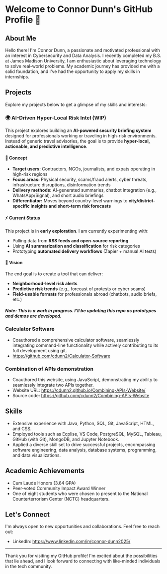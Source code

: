 # Welcome to Connor Dunn's GitHub Profile 👋

## About Me
Hello there! I'm Connor Dunn, a passionate and motivated professional with an interest in Cybersecurity and Data Analysis. I recently completed my B.S. at James Madison University, I am enthusiastic about leveraging technology to solve real-world problems. My academic journey has provided me with a solid foundation, and I've had the opportunity to apply my skills in internships.

## Projects
Explore my projects below to get a glimpse of my skills and interests:

### 🌍 AI-Driven Hyper-Local Risk Intel (WIP)

This project explores building an **AI-powered security briefing system** designed for professionals working or traveling in high-risk environments.  
Instead of generic travel advisories, the goal is to provide **hyper-local, actionable, and predictive intelligence**.

#### 🔎 Concept
- **Target users:** Contractors, NGOs, journalists, and expats operating in high-risk regions  
- **Focus areas:** Physical security, scams/fraud alerts, cyber threats, infrastructure disruptions, disinformation trends  
- **Delivery methods:** AI-generated summaries, chatbot integration (e.g., WhatsApp/Signal), and short audio briefings  
- **Differentiator:** Moves beyond country-level warnings to **city/district-specific insights and short-term risk forecasts**  

#### ⚡ Current Status
This project is in **early exploration**. I am currently experimenting with:
- Pulling data from **RSS feeds and open-source reporting**  
- Using **AI summarization and classification** for risk categories  
- Prototyping **automated delivery workflows** (Zapier + manual AI tests)  

#### 🚀 Vision
The end goal is to create a tool that can deliver:
- **Neighborhood-level risk alerts**  
- **Predictive risk trends** (e.g., forecast of protests or cyber scams)  
- **Field-usable formats** for professionals abroad (chatbots, audio briefs, etc.)  

#### *Note: This is a work in progress. I’ll be updating this repo as prototypes and demos are developed.*

### Calculator Software
- Coauthored a comprehensive calculator software, seamlessly integrating command-line functionality while actively contributing to its full development using git.
- https://github.com/cdunn2/Calculator-Software 

### Combination of APIs demonstration
- Coauthored this website, using JavaScript, demonstrating my ability to seamlessly integrate two APIs together.
- Website URL: https://cdunn2.github.io/Combining-APIs-Website/ 
- Source code: https://github.com/cdunn2/Combining-APIs-Website

## Skills
- Extensive experience with Java, Python, SQL, Git, JavaScript, HTML, and CSS.
- Employed tools such as Ecplise, VS Code, PostgreSQL, MySQL, Tableau, GitHub (with Git), MongoDB, and Jupyter Notebook.
- Applied a diverse skill set to drive successful projects, encompassing software engineering, data analysis, database systems, programming, and data visualizations. 

## Academic Achievements
- Cum Laude Honors (3.64 GPA)
- Peer-voted Community Impact Award Winner
- One of eight students who were chosen to present to the National Counterterrorism Center (NCTC) headquarters.

## Let's Connect
I'm always open to new opportunities and collaborations. Feel free to reach out:

- LinkedIn: https://www.linkedin.com/in/connor-dunn2025/
---

Thank you for visiting my GitHub profile! I'm excited about the possibilities that lie ahead, and I look forward to connecting with like-minded individuals in the tech community.
